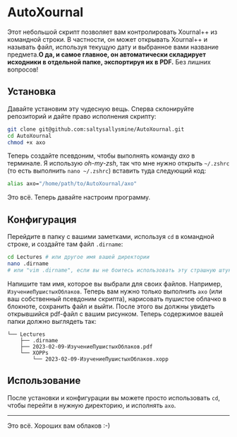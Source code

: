 # AutoXournal

Этот небольшой скрипт позволяет вам контролировать Xournal++ из командной строки. В частности, он может открывать Xournal++ и называть файл, используя текущую дату и выбранное вами название предмета.**О да, и самое главное, он автоматически складирует исходники в отдельной папке, экспортируя их в PDF.** Без лишних вопросов!

## Установка
Давайте установим эту чудесную вещь. Сперва склонируйте репозиторий и дайте право исполнения скрипту:
```bash
git clone git@github.com:saltysallysmine/AutoXournal.git
cd AutoXournal
chmod +x axo
```
Теперь создайте псевдоним, чтобы выполнять команду _axo_ в терминале. Я использую _oh-my-zsh_, так что мне нужно открыть `~/.zshrc` (то есть выполнить `nano ~/.zshrc`) вставить туда следующий код:
```bash
alias axo="/home/path/to/AutoXournal/axo"
```
Это всё. Теперь давайте настроим программу.

## Конфигурация
Перейдите в папку с вашими заметками, используя `cd` в командной строке, и создайте там файл `.dirname`:
```bash
cd Lectures # или другое имя вашей директории
nano .dirname
# или "vim .dirname", если вы не боитесь использовать эту страшную штуку
```
Напишите там имя, которое вы выбрали для своих файлов. Например, `ИзучениеПушистыхОблаков`. Теперь вам нужно только выполнить `axo` (или ваш собственный псевдоним скрипта), нарисовать пушистое облачко в блокноте, сохранить файл и выйти. После этого вы должны увидеть открывшийся pdf-файл с вашим рисунком. Теперь содержимое вашей папки должно выглядеть так:
```
└── Lectures
    ├── .dirname
    ├── 2023-02-09-ИзучениеПушистыхОблаков.pdf
    └── XOPPs
        └── 2023-02-09-ИзучениеПушистыхОблаков.xopp
```
## Использование
После установки и конфигурации вы можете просто использовать `cd`, чтобы перейти в нужную директорию, и исполнять `axo`.

---

Это всё. Хороших вам облаков :-)

